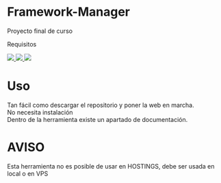 # Framework-Manager
Proyecto final de curso

Requisitos
<p>
  <a href="https://getcomposer.org" alt="Composer" rel="nofollow">
    <img src="https://img.shields.io/badge/requisitos-composer-red">
  </a>
  <a href="https://nodejs.org" alt="Nodejs" rel="nofollow">
    <img src="https://img.shields.io/badge/requisitos-nodejs-red">
  </a>  
  <img src="https://img.shields.io/badge/requisitos-PHP 5+-red">
</p>

# Uso
Tan fácil como descargar el repositorio y poner la web en marcha.
<br>No necesita instalación<br>
Dentro de la herramienta existe un apartado de documentación.

# AVISO
Esta herramienta no es posible de usar en HOSTINGS, debe ser usada en local o en VPS
